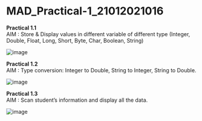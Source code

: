# MAD_Practical-1_21012021016
<b>Practical 1.1</b><br/>
AIM : Store & Display values in different variable of different type (Integer, Double, Float, Long, Short, Byte, Char, Boolean, String)

![image](https://github.com/DarshilChodvadiya193/MAD_Practical-1_21012021016/assets/98377643/4b01b496-bc45-4598-bb8d-b650398d6853)


<b>Practical 1.2</b><br/>
AIM : Type conversion: Integer to Double, String to Integer, String to Double.

![image](https://github.com/DarshilChodvadiya193/MAD_Practical-1_21012021016/assets/98377643/13f1465a-aad4-44a0-9cfa-e5d186069688)


<b>Practical 1.3</b><br/>
AIM : Scan student’s information and display all the data.

![image](https://github.com/DarshilChodvadiya193/MAD_Practical-1_21012021016/assets/98377643/9b5ee634-108e-470d-9307-11941816a5b1)

